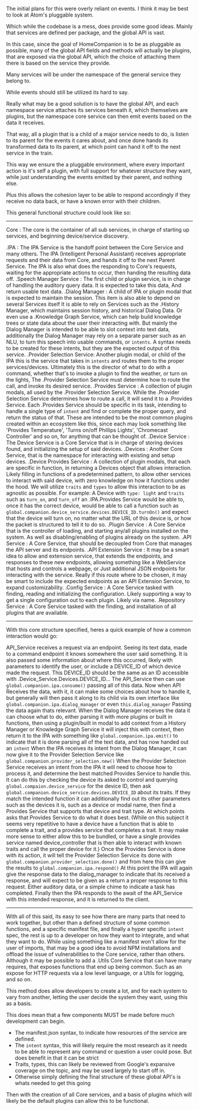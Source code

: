 The initial plans for this were overly reliant on events. I think it may be best to look at Atom's pluggable system.

Which while the codebase is a mess, does provide some good ideas. Mainly that services are defined per package, and the global API is vast.

In this case, since the goal of HomeCompanion is to be as pluggable as possible, many of the global API fields and methods will actually be plugins, that are exposed via the global API,
which the choice of attaching them there is based on the service they provide.

Many services will be under the namespace of the general service they belong to.

While events should still be utilized its hard to say.

Really what may be a good solution is to have the global API, and each namespace service attaches its services beneath it, which themselves are plugins, but the namespace core service can then emit events based on the data it receives.

That way, all a plugin that is a child of a major service needs to do, is listen to its parent for the events it cares about, and once done hands its transformed data to its parent, at which point can hand it off to the next service in the train.

This way we ensure the a pluggable environment, where every important action is it's self a plugin, with full support for whatever structure they want, while just understanding the events emitted by their parent, and nothing else.

Plus this allows the cohesion layer to be able to respond accordingly if they receive no data back, or have a known error with their children.

This general functional structure could look like so:

---

Core : The core is the container of all sub services, in charge of starting up services, and beginning device/service discovery.
  
  .IPA : The IPA Service is the handoff point between the Core Service and many others. 
          The IPA (Intelligent Personal Assistant) receives appropriate requests and their data from Core, and hands it off to the next Parent Service.
          The IPA is also what does the responding to Core's requests, waiting for the appropriate actions to occur, then handing the resulting data off.
    .Speech Manager Service : The first child or plugin service, is in charge of handling the auditory query data. It is expected to take this data, 
                              And return usable text data.
    .Dialog Manager : A child of IPA or plugin modal that is expected to maintain the session. This item is also able to depend on several Services itself
                      It is able to rely on Services such as the .History Manager, which maintains session history, and historical Dialog Data.
                      Or even use a .Knowledge Graph Service, which can help build knowledge trees or state data about the user their interacting with.
                      But mainly the Dialog Manager is intended to be able to slot context into text data, additionally the Dialog Manager may rely on a separate parser such as an NLU, 
                      to turn this speech into usable commands, or `intents`. A syntax needs to be created for these intents, but they are the expected output of this service.
    .Provider Selection Service: Another plugin modal, or child of the IPA this is the service that takes in `intents` and routes them to the proper services/devices.
                                  Ultimately this is the director of what to do with a command, whether that's to invoke a plugin to find the weather, or turn on the lights, 
                                  The .Provider Selection Service must determine how to route the call, and invoke its desired service.
    .Provides Service : A collection of plugin modals, all used by the .Provider Selection Service. While the .Provider Selection Service determines how to route a call, it will send it to a .Provides Service.
                        Each .Provides Service should be specific in its task, intending to handle a single type of `intent` and find or complete the proper query, and return the status of that.
                        These are intended to be the most common plugins created within an ecosystem like this, since each may look something like 'Provides Temperature', 'Turns on/off Phillips Lights', 'Chromecast Controller'
                        and so on, for anything that can be thought of.
  .Device Service : The Device Service is a Core Service that is in charge of storing devices found, and initializing the setup of said devices. 
    .Devices : Another Core Service, that is the namespace for interacting with existing and setup devices.
    .Device Provides Service : A collection of plugin modals, that each are specific in function, in returning a Devices object that allows interaction. Likely filling in functions of a predetermined pattern, to allow other services 
                                to interact with said device, with zero knowledge on how it functions under the hood. We will utilize `traits` and `types` to allow this interaction to be as agnostic as possible. 
                                For example: A Device with `type: light` and `traits` such as `turn_on`, and `turn_off` an .IPA.Provides Service would be able to, once it has the correct device, would be able to call a function such as 
                                `global.companion.device_service.devices.DEVICE_ID.turnOn()` and expect that the device will turn on, no matter what the URL of this device is, or how the packet is structured to tell it to do so.
  .Plugin Service : A Core Service that is the controller of loading, and starting any/all plugins installed on the system. As well as disabling/enabling of plugins already on the system.
  .API Service : A Core Service, that should be decoupled from Core that manages the API server and its endpoints.
    .API Extension Service : It may be a smart idea to allow and extension service, that extends the endpoints, and responses to these new endpoints, allowing something like a WebService that hosts and controls a webpage, or 
                              Just additional JSON endpoints for interacting with the service.
                              Really if this route where to be chosen, it may be smart to include the expected endpoints as an API Extension Service, to expand customizability.
  .Config Service : A Core Service tasked with finding, reading and initializing the configuration. Likely supporting a way to get a single configuration out to each plugin. Likely via name.
  .Repository Service : A Core Service tasked with the finding, and installation of all plugins that are available. 

---

With this core structure specified, heres a quick example of how a common interaction would go:

API_Service receives a request via an endpoint. Seeing its text data, made to a command endpoint it knows somewhere the user said something. It is also passed some information about where this occurred, 
  likely with parameters to identify the user, or include a DEVICE_ID of which device made the request. This DEVICE_ID should be the same as an ID accessible with .Device_Service.Devices.DEVICE_ID...
  The API_Service then can use `global.companion.ipa.consume()` passing all of this data. 
Now when API Receives the data, with it, it can make some choices about how to handle it, but generally will then pass it along to its child via its own interface like `global.companion.ipa.dialog_manager` or even `this.dialog_manager`
  Passing the data again thats relevant. 
When the Dialog Manager receives the data it can choose what to do, either parsing it with more plugins or built in functions, then using a plugin/built in modal to add context from a History Manager or Knowledge Graph Service 
  it will inject this with context, then return it to the IPA with something like `global.companion.ipa.emit()` to indicate that it is done parsing all of the text data, and has now handed out an `intent`
When the IPA receives its intent from the Dialog Manager, it can now give it to the Provider Selection Service like `global.companion.provider_selection.new()` 
When the Provider Selection Service receives an intent from the IPA it will need to choose how to process it, and determine the best matched Provides Service to handle this. It can do this by checking the device its asked to control 
  and querying `global.compaion.device_service` for the device ID, then ask `global.companion.device_service.devices.DEVICE_ID` about its traits. If they match the intended function it can additionally find out its other parameters such as the devices it is, such as a device or modal name, then find a Provides Service that supports that device and trait type. At which points asks that Provides Service to do what it does best.
  (While on this subject it seems very repetitive to have a device have a function that is able to complete a trait, and a provides service that completes a trait. It may make more sense to either allow this to be bundled, or have a single 
    provides service named device_controller that is then able to interact with known traits and call the proper device for it.)
Once the Provides Service is done with its action, it will tell the Provider Selection Service its done with `global.companion.provider_selection.done()` and from here this can give the results to `global.companion.ipa.respond()`
  At this point the IPA will again give the response data to the dialog_manager to indicate that its received a response, and will expect to be given as a return a proper response to this request. Either auditory data, or a simple chime to indicate a task has completed.
Finally then the IPA responds to the await of the API_Service with this intended response, and it is returned to the client.

---

With all of this said, its easy to see how there are many parts that need to work together, but other than a defined structure of some common functions, and a specific manifest file, and finally a hyper specific `intent` spec, the rest is up to a developer on how they want to integrate, and what they want to do. While using something like a manifest won't allow for the user of imports, that may be a good idea to avoid NPM installations and offload the issue of vulnerabilities to the Core service, rather than others. Although it may be possible to add a .Utils Core Service that can have many requires, that exposes functions that end up being common. Such as an expose for HTTP requests via a low level language, or a Utils for logging, and so on.

This method does allow developers to create a lot, and for each system to vary from another, letting the user decide the system they want, using this as a basis.

This does mean that a few components MUST be made before much development can begin.

* The manifest.json syntax, to indicate how resources of the service are defined.
* The `intent` syntax, this will likely require the most research as it needs to be able to represent any command or question a user could pose. But does benefit in that it can be strict 
* Traits, types, this can likely be reviewed from Google's expansive coverage on the topic, and may be used largely to start off in.
* Otherwise simply defining the final structure of these global API's is whats needed to get this going

Then with the creation of all Core services, and a basis of plugins which will likely be the default plugins can allow this to be functional.
